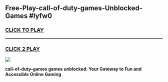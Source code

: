 
## Free-Play-call-of-duty-games-Unblocked-Games #lyfw0
<h3>
<a href="https://news.freeplayer.one?title=call-of-duty-games&ref=8M">CLICK TO PLAY</a></h3>
<hr>

<h3>
<a href="https://news.freeplayer.one?title=call-of-duty-games&ref=8M">CLICK 2 PLAY</a>
  
</h3>

<a href="https://news.freeplayer.one?title=call-of-duty-games&ref=8M"><img src="https://clearcache.store/games.png"></a>


**call-of-duty-games games unblocked: Your Gateway to Fun and Accessible Online Gaming**

